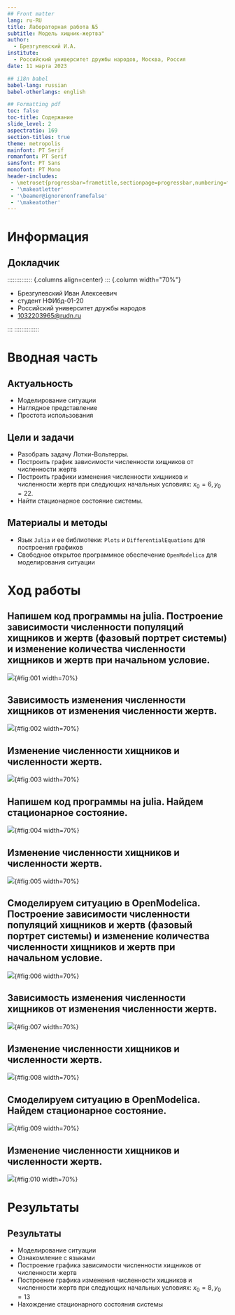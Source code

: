 ```yaml
---
## Front matter
lang: ru-RU
title: Лабораторная работа №5
subtitle: Модель хищник-жертва"
author:
  - Брезгулевский И.А.
institute:
  - Российский университет дружбы народов, Москва, Россия
date: 11 марта 2023

## i18n babel
babel-lang: russian
babel-otherlangs: english

## Formatting pdf
toc: false
toc-title: Содержание
slide_level: 2
aspectratio: 169
section-titles: true
theme: metropolis
mainfont: PT Serif 
romanfont: PT Serif 
sansfont: PT Sans
monofont: PT Mono
header-includes:
 - \metroset{progressbar=frametitle,sectionpage=progressbar,numbering=fraction}
 - '\makeatletter'
 - '\beamer@ignorenonframefalse'
 - '\makeatother'
---
```


# Информация

## Докладчик

:::::::::::::: {.columns align=center}
::: {.column width="70%"}

  * Брезгулевский Иван Алексеевич 
  * студент НФИбд-01-20
  * Российский университет дружбы народов
  * [1032203965@rudn.ru](mailto:1032203965@rudn.ru)

:::
::::::::::::::

# Вводная часть

## Актуальность

- Моделирование ситуации
- Наглядное представление
- Простота использования

## Цели и задачи


- Разобрать задачу Лотки-Вольтерры.
- Построить график зависимости численности хищников от численности жертв
- Построить графики изменения численности хищников и численности жертв при следующих начальных условиях: $x_0 = 6, y_0 = 22$. 
- Найти стационарное состояние системы.

## Материалы и методы

- Язык `Julia` и ее библиотеки: `Plots` и `DifferentialEquations` для построения графиков
- Свободное открытое программное обеспечение `OpenModelica` для моделирования ситуации 
 
# Ход работы

## Напишем код программы на julia. Построение зависимости численности популяций хищников и жертв (фазовый портрет системы) и изменение количества численности хищников и жертв при начальном условие.

![](image/1.png){#fig:001 width=70%}

## Зависимость изменения численности хищников от изменения численности жертв.

![](image/2.png){#fig:002 width=70%}

## Изменение численности хищников и численности жертв.

![](image/3.png){#fig:003 width=70%}

## Напишем код программы на julia. Найдем стационарное состояние.

![](image/4.png){#fig:004 width=70%}

## Изменение численности хищников и численности жертв.

![](image/5.png){#fig:005 width=70%}

## Смоделируем ситуацию в OpenModelica. Построение зависимости численности популяций хищников и жертв (фазовый портрет системы) и изменение количества численности хищников и жертв при начальном условие.

![](image/6.png){#fig:006 width=70%}

## Зависимость изменения численности хищников от изменения численности жертв.

![](image/7.png){#fig:007 width=70%}

## Изменение численности хищников и численности жертв.

![](image/8.png){#fig:008 width=70%}

## Смоделируем ситуацию в OpenModelica. Найдем стационарное состояние.

![](image/9.png){#fig:009 width=70%}

## Изменение численности хищников и численности жертв.

![](image/10.png){#fig:010 width=70%}

# Результаты
## Результаты
- Моделирование ситуации
- Ознакомление с языками
- Построение графика зависимости численности хищников от численности жертв
- Построение графика изменения численности хищников и численности жертв при следующих начальных условиях: $x_0 = 8, y_0 = 13$
- Нахождение стационарного состояния системы


